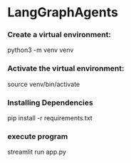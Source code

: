 # LangGraphAgents

### Create a virtual environment:
python3 -m venv venv

### Activate the virtual environment:
source venv/bin/activate

### Installing Dependencies
pip install -r requirements.txt

### execute program
streamlit run app.py